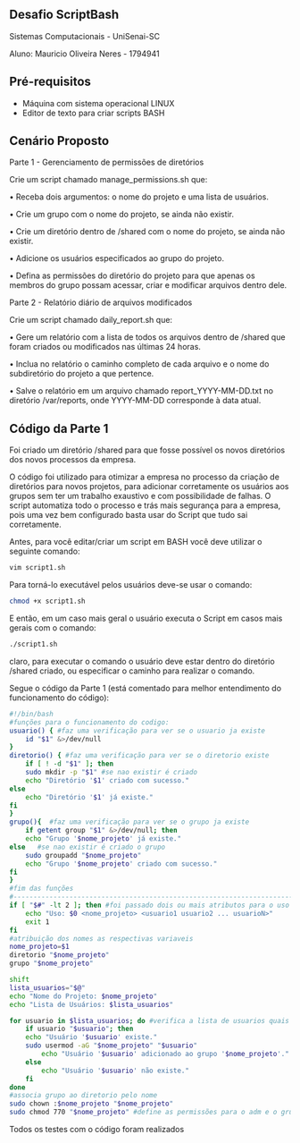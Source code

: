 ## Desafio ScriptBash 
Sistemas Computacionais - UniSenai-SC

Aluno: Mauricio Oliveira Neres - 1794941

## Pré-requisitos
-  Máquina com sistema operacional LINUX
-  Editor de texto para criar scripts BASH

## Cenário Proposto
Parte 1 - Gerenciamento de permissões de diretórios

Crie um script chamado manage_permissions.sh que:

• Receba dois argumentos: o nome do projeto e uma lista de usuários.

• Crie um grupo com o nome do projeto, se ainda não existir.

• Crie um diretório dentro de /shared com o nome do projeto, se ainda não existir.

• Adicione os usuários especificados ao grupo do projeto.

• Defina as permissões do diretório do projeto para que apenas os membros do grupo possam acessar, criar e modificar arquivos dentro dele.

Parte 2 - Relatório diário de arquivos modificados

Crie um script chamado daily_report.sh que:

• Gere um relatório com a lista de todos os arquivos dentro de /shared que foram criados ou modificados nas últimas 24 horas.

• Inclua no relatório o caminho completo de cada arquivo e o nome do subdiretório do projeto a que pertence.

• Salve o relatório em um arquivo chamado report_YYYY-MM-DD.txt no diretório /var/reports, onde YYYY-MM-DD corresponde à data atual.

## Código da Parte 1
Foi criado um diretório /shared para que fosse possível os novos diretórios dos novos processos da empresa.

O código foi utilizado para otimizar a empresa no processo da criação de diretórios para novos projetos, para adicionar corretamente os usuários aos grupos sem ter um trabalho exaustivo e com possibilidade de falhas. O script automatiza todo o processo e trás mais segurança para a empresa, pois uma vez bem configurado basta usar do Script que tudo sai corretamente.

Antes, para você editar/criar um script em BASH você deve utilizar o seguinte comando:
```bash
vim script1.sh
```
Para torná-lo executável pelos usuários deve-se usar o comando:
```bash
chmod +x script1.sh
```
E então, em um caso mais geral o usuário executa o Script em casos mais gerais com o comando:
```bash
./script1.sh
```
claro, para executar o comando o usuário deve estar dentro do diretório /shared criado, ou especificar o caminho para realizar o comando.

Segue o código da Parte 1 (está comentado para melhor entendimento do funcionamento do código):
```bash
#!/bin/bash
#funções para o funcionamento do codigo:
usuario() { #faz uma verificação para ver se o usuario ja existe
	id "$1" &>/dev/null
}
diretorio() { #faz uma verificação para ver se o diretorio existe
	if [ ! -d "$1" ]; then 
	sudo mkdir -p "$1" #se nao existir é criado
	echo "Diretório '$1' criado com sucesso."
else 
	echo "Diretório '$1' já existe."
fi
}	
grupo(){  #faz uma verificação para ver se o grupo ja existe
	if getent group "$1" &>/dev/null; then
	echo "Grupo '$nome_projeto' já existe."
else   #se nao existir é criado o grupo
	sudo groupadd "$nome_projeto" 
	echo "Grupo '$nome_projeto' criado com sucesso."
fi	
}
#fim das funções
#-----------------------------------------------------------------------------------
if [ "$#" -lt 2 ]; then #foi passado dois ou mais atributos para o uso do script, sendo um o nome do projeto, e o outro atributo(s) a lista de N usuarios a ser adicionado
	echo "Uso: $0 <nome_projeto> <usuario1 usuario2 ... usuarioN>"
	exit 1 
fi
#atribuição dos nomes as respectivas variaveis
nome_projeto=$1
diretorio "$nome_projeto"
grupo "$nome_projeto"

shift
lista_usuarios="$@"
echo "Nome do Projeto: $nome_projeto"
echo "Lista de Usuários: $lista_usuarios"

for usuario in $lista_usuarios; do #verifica a lista de usuarios quais existem e quais nao para adicionar no grupo do projeto
	if usuario "$usuario"; then
	echo "Usuário '$usuario' existe."
	sudo usermod -aG "$nome_projeto" "$usuario"
        echo "Usuário '$usuario' adicionado ao grupo '$nome_projeto'."
    else
        echo "Usuário '$usuario' não existe."
    fi
done
#associa grupo ao diretorio pelo nome
sudo chown :$nome_projeto "$nome_projeto"
sudo chmod 770 "$nome_projeto" #define as permissões para o adm e o grupo ter acesso, ler e escrever no diretorio

```
Todos os testes com o código foram realizados 
